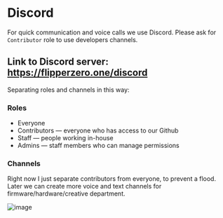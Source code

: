 # Discord 

For quick communication and voice calls we use Discord. Please ask for `Contributor` role to use developers channels.

## Link to Discord server: https://flipperzero.one/discord

Separating roles and channels in this way:

###  Roles

* Everyone 
* Contributors — everyone who has access to our Github
* Staff — people working in-house 
* Admins — staff members who can manage permissions 

### Channels

Right now I just separate contributors from everyone, to prevent a flood. Later we can create more voice and text channels for firmware/hardware/creative department.

![image](https://user-images.githubusercontent.com/774290/90881195-6536de80-e3b2-11ea-8b14-c7ac5b69c10c.png)

